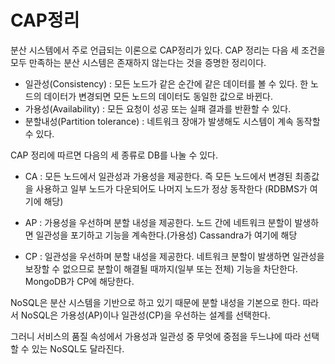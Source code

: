 # CAP정리
분산 시스템에서 주로 언급되는 이론으로 CAP정리가 있다. CAP 정리는 다음 세 조건을 모두 만족하는 분산 시스템은 존재하지 않는다는 것을 증명한 정리이다.

- 일관성(Consistency) : 모든 노드가 같은 순간에 같은 데이터를 볼 수 있다. 한 노드의 데이터가 변경되면 모든 노드의 데이터도 동일한 값으로 바뀐다.
- 가용성(Availability) : 모든 요청이 성공 또는 실패 결과를 반환할 수 있다.
- 분할내성(Partition tolerance) : 네트워크 장애가 발생해도 시스템이 계속 동작할 수 있다.

CAP 정리에 따르면 다음의 세 종류로 DB를 나눌 수 있다.
- CA : 모든 노드에서 일관성과 가용성을 제공한다. 즉 모든 노드에서 변경된 최종값을 사용하고 일부 노드가 다운되어도 나머지 노드가 정상 동작한다 (RDBMS가 여기에 해당)

- AP : 가용성을 우선하며 분할 내성을 제공한다. 노드 간에 네트워크 분할이 발생하면 일관성을 포기하고 기능을 계속한다.(가용성) Cassandra가 여기에 해당

- CP : 일관성을 우선하며 분할 내성을 제공한다. 네트워크 분할이 발생하면 일관성을 보장할 수 없으므로 분할이 해결될 때까지(일부 또는 전체) 기능을 차단한다. MongoDB가 CP에 해당한다.

NoSQL은 분산 시스템을 기반으로 하고 있기 때문에 분할 내성을 기본으로 한다. 따라서 NoSQL은 가용성(AP)이나 일관성(CP)을 우선하는 설계를 선택한다.

그러니 서비스의 품질 속성에서 가용성과 일관성 중 무엇에 중점을 두느냐에 따라 선택할 수 있는 NoSQL도 달라진다.
